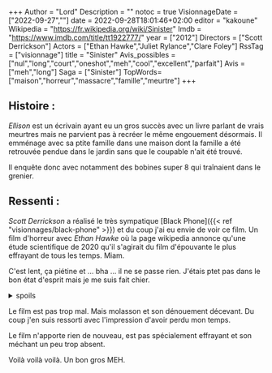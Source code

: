 +++
Author = "Lord"
Description = ""
notoc = true
VisionnageDate = ["2022-09-27",""]
date = 2022-09-28T18:01:46+02:00
editor = "kakoune"
Wikipedia = "https://fr.wikipedia.org/wiki/Sinister"
Imdb = "https://www.imdb.com/title/tt1922777/"
year = ["2012"]
Directors = ["Scott Derrickson"]
Actors = ["Ethan Hawke","Juliet Rylance","Clare Foley"]
RssTag = ["visionnage"]
title = "Sinister"
Avis_possibles = ["nul","long","court","oneshot","meh","cool","excellent","parfait"]
Avis = ["meh","long"] 
Saga = ["Sinister"]
TopWords=["maison","horreur","massacre","famille","meurtre"]
+++
## Histoire :
*Ellison* est un écrivain ayant eu un gros succès avec un livre parlant de vrais meurtres mais ne parvient pas à recréer le même engouement désormais.
Il emménage avec sa ptite famille dans une maison dont la famille a été retrouvée pendue dans le jardin sans que le coupable n'ait été trouvé.

Il enquête donc avec notamment des bobines super 8 qui traînaient dans le grenier.

## Ressenti :
*Scott Derrickson* a réalisé le très sympatique [Black Phone]({{< ref "visionnages/black-phone" >}}) et du coup j'ai eu envie de voir ce film.
Un film d'horreur avec *Ethan Hawke* où la page wikipedia annonce qu'une étude scientifique de 2020 qu'il s'agirait du film d'épouvante le plus effrayant de tous les temps.
Miam.

C'est lent, ça piétine et … bha … il ne se passe rien.
J'étais ptet pas dans le bon état d'esprit mais je me suis fait chier.

<details><summary>spoils</summary>

Au bout d'un moment ça semble vouloir avancer dans la direction d'une entité maléfique.
Franchement pourquoi pas, ça me plaît bien habituellement.

Mais là, bha appart faire un ptit coucou le mec au masque ne fait strictement rien.
Le protagoniste n'interagit pas avec lui et vice versa.

Non, le dénouement c'est juste que la gamine de la famille semble sous l'influence de cette entité.
Du coup la freluquette gamine parvient on ne sait pas comment à ligoter son père, sa mère et son frangin puis à les tuer à coups de haches.
Et … voilà.

C'est vraiment très léger.

Pourquoi nous montrer le corps physique de l'entité si … bha s'il ne sert à rien physiquement ?
Alors certe le *Bughuul* a fière allure mais pourquoi il n'interagit ni avec les victimes ni avec les gamins ?

Et puis comment se passe la possession ?
Comment la gamine est-elle choisie ?
Pourquoi la gamine et pas le gamin ?

</details>

Le film est pas trop mal.
Mais molasson et son dénouement décevant.
Du coup j'en suis ressorti avec l'impression d'avoir perdu mon temps.

Le film n'apporte rien de nouveau, est pas spécialement effrayant et son méchant un peu trop absent.

Voilà voilà voilà.
Un bon gros MEH.

